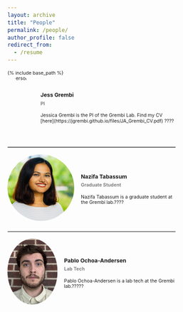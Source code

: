 ```yaml
---
layout: archive
title: "People"
permalink: /people/
author_profile: false
redirect_from:
  - /resume
---
```

<div style="transform: scale(0.75); transform-origin: top left;">
{% include base_path %}
<!-- Person 1 -->
<div style="display: flex; align-items: center; margin-bottom: 30px;">
  <img src="/images/profile.jpg" alt="Person 1" style="width: 150px; height: 184px; border-radius: 50%; margin-right: 20px;">
  <div>
    <h3>Jess Grembi</h3>
<h4 style="margin-top: -10px; color: gray;">PI</h4>
    <p>Jessica Grembi is the PI of the Grembi Lab. Find my CV [here](https://jgrembi.github.io/files/JA_Grembi_CV.pdf) ????</p>
  </div>
</div>
<hr style="border: 0.5px solid lightgray; margin: 20px 0;">
<!-- Person 2 -->
<div style="display: flex; align-items: center; margin-bottom: 30px;">
  <img src="/images/headshot_NT.jpg" alt="Person 2" style="width: 200px; height: 200px; border-radius: 50%; margin-right: 20px; object-fit: cover; object-position: 10% center;">
  <div>
    <h3>Nazifa Tabassum</h3>
<h4 style="margin-top: -10px; color: gray;">Graduate Student</h4>
    <p>Nazifa Tabassum is a graduate student at the Grembi lab.????</p>
  </div>
</div>
<hr style="border: 0.5px solid lightgray; margin: 20px 0;">
<!-- Person 3 -->
<div style="display: flex; align-items: center; margin-bottom: 30px;">
  <img src="/images/headshot_PO.jpg" alt="Person 3" style="width: 150px; height: 198px; border-radius: 50%; margin-right: 20px;">
  <div>
    <h3>Pablo Ochoa-Andersen</h3>
<h4 style="margin-top: -10px; color: gray;">Lab Tech</h4>
    <p>Pablo Ochoa-Andersen is a lab tech at the Grembi lab.?????</p>
  </div>
</div>

